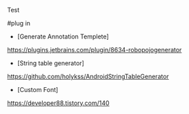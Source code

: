 Test


#plug in

- [Generate Annotation Templete]

https://plugins.jetbrains.com/plugin/8634-robopojogenerator

- [String table generator]

https://github.com/holykss/AndroidStringTableGenerator

- [Custom Font]

https://developer88.tistory.com/140

